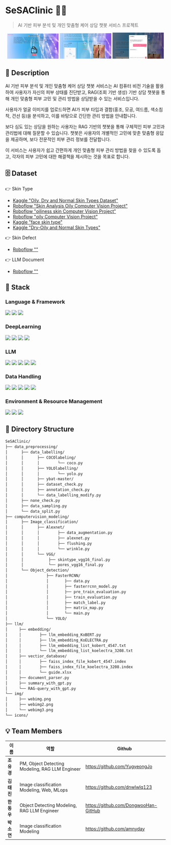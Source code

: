 # SeSAClinic 💆✨

> AI 기반 피부 분석 및 개인 맞춤형 케어 상담 챗봇 서비스 프로젝트

<p align="center">
  <img src="./img/webimg.png" width="32%" />
  <img src="./img/webimg2.png" width="32%" />
  <img src="./img/webimg3.png" width="32%" />
</p>

## 📖 Description
AI 기반 피부 분석 및 개인 맞춤형 케어 상담 챗봇 서비스는 AI 컴퓨터 비전 기술을 활용하여 사용자가 자신의 피부 상태를 진단받고, RAG(조회 기반 생성) 기반 상담 챗봇을 통해 개인 맞춤형 피부 고민 및 관리 방법을 상담받을 수 있는 서비스입니다. 

사용자가 얼굴 이미지를 업로드하면 AI가 피부 타입과 결함(홍조, 모공, 여드름, 색소침착, 건선 등)을 분석하고, 이를 바탕으로 간단한 관리 방법을 안내합니다.

보다 심도 있는 상담을 원하는 사용자는 RAG 기반의 챗봇을 통해 구체적인 피부 고민과 관리법에 대해 질문할 수 있습니다.  챗봇은 사용자의 개별적인 고민에 맞춘 맞춤형 응답을 제공하며, 보다 전문적인 피부 관리 정보를 전달합니다.

이 서비스는 사용자가 쉽고 간편하게 개인 맞춤형 피부 관리 방법을 찾을 수 있도록 돕고, 각자의 피부 고민에 대한 해결책을 제시하는 것을 목표로 합니다.

## 🗄️ Dataset
👉 Skin Type
- [Kaggle "Oily, Dry and Normal Skin Types Dataset"](https://www.kaggle.com/datasets/shakyadissanayake/oily-dry-and-normal-skin-types-dataset)
- [Roboflow "Skin Analysis Oily Computer Vision Project"](https://universe.roboflow.com/nirji/skin-analysis-oily)
- [Roboflow "oiliness skin Computer Vision Project"](https://universe.roboflow.com/computer-vision-9fshf/oiliness-skin)
- [Roboflow "oily Computer Vision Project"](https://universe.roboflow.com/keerthana-2xvo1/skin-type-detection)
- [Kaggle "face skin type"](https://www.kaggle.com/datasets/muttaqin1113/face-skin-type)
- [Kaggle "Dry-Oily and Normal Skin Types"](https://www.kaggle.com/datasets/shakyadissanayake/dry-oily-and-normal-skin-types)

👉 Skin Defect
- [Roboflow ""]()

👉 LLM Document
- [Roboflow ""]()

## 🔧 Stack

### Language & Framework
<img src="https://img.shields.io/badge/python-3776AB?style=for-the-badge&logo=python&logoColor=white"> <img src="https://img.shields.io/badge/react-%2320232a.svg?style=for-the-badge&logo=react&logoColor=%2361DAFB"> <img src="https://img.shields.io/badge/FastAPI-005571?style=for-the-badge&logo=fastapi">

### DeepLearning
<img src="https://img.shields.io/badge/PyTorch-%23EE4C2C.svg?style=for-the-badge&logo=PyTorch&logoColor=white"> <img src="https://img.shields.io/badge/opencv-%23white.svg?style=for-the-badge&logo=opencv&logoColor=white"> <img src="https://img.shields.io/badge/torchvision-black.svg?style=for-the-badge&logo=torchvision&logoColor=white"> <img src="https://img.shields.io/badge/cuda-000000.svg?style=for-the-badge&logo=nVIDIA&logoColor=green"> 

### LLM
<img src="https://img.shields.io/badge/Openai-74aa9c?style=for-the-badge&logo=openai&logoColor=whit"> <img src="https://img.shields.io/badge/HuggingFace-%23FFBF00.svg?style=for-the-badge&logo=huggingface&logoColor=black"> <img src="https://img.shields.io/badge/glob-black.svg?style=for-the-badge&logo=&logoColor=white"> <img src="https://img.shields.io/badge/faiss-black.svg?style=for-the-badge&logo=&logoColor=white"> <img src="https://img.shields.io/badge/pdfplumber-black.svg?style=for-the-badge&logo=&logoColor=white">

### Data Handling
<img src="https://img.shields.io/badge/pandas-150458?style=for-the-badge&logo=pandas&logoColor=white"> <img src="https://img.shields.io/badge/pillow-black.svg?style=for-the-badge&logo=&logoColor=white"> <img src="https://img.shields.io/badge/imgaug-black.svg?style=for-the-badge&logo=&logoColor=white"> <img src="https://img.shields.io/badge/matplotlib-3776AB.svg?style=for-the-badge&logo=&logoColor=white"> <img src="https://img.shields.io/badge/beautifulsoup4-3776AB.svg?style=for-the-badge&logo=beautifulsoup4&logoColor=white">

### Environment & Resource Management
<img src="https://img.shields.io/badge/git-%23F05033.svg?style=for-the-badge&logo=git&logoColor=white"> <img src="https://img.shields.io/badge/Anaconda-%2344A833.svg?style=for-the-badge&logo=anaconda&logoColor=white"> <img src="https://img.shields.io/badge/docker-2496ED?style=for-the-badge&logo=docker&logoColor=white">


## 📂 Directory Structure

```markdown
SeSAClinic/
├── data_preprocessing/
│      ├── data_labelling/
│      │      ├── COCOlabeling/
│      │      │        └── coco.py
│      │      ├── YOLOlabelling/
│      │      │        └── yolo.py
│      │      ├── ybat-master/
│      │      ├── dataset_check.py
│      │      ├── annotation_check.py
│      │      └── data_labelling_modify.py
│      ├── none_check.py
│      ├── data_sampling.py
│      └── data_split.py
├── computervision_modeling/
│      ├── Image_classification/
│      │      ├── Alexnet/
│      │      │        ├── data_augmentation.py
│      │      │        ├── alexnet.py
│      │      │        ├── flushing.py
│      │      │        └── wrinkle.py
│      │      └── VGG/
│      │           ├── skintype_vgg16_final.py
│      │           └── pores_vgg16_final.py
│      └── Object_detection/
│                 ├── FasterRCNN/
│                 │       ├── data.py
│                 │       ├── fasterrcnn_model.py
│                 │       ├── pre_train_evaluation.py
│                 │       ├── train_evaluation.py
│                 │       ├── match_label.py
│                 │       ├── matrix_map.py
│                 │       └── main.py
│                 └── YOLO/
├── llm/
│     ├── embedding/
│     │        ├── llm_embedding_KoBERT.py
│     │        ├── llm_embedding_KoELECTRA.py
│     │        ├── llm_embedding_list_kobert_4547.txt
│     │        └── llm_embedding_list_koelectra_3208.txt
│     ├── vectior_database/
│     │        ├── faiss_index_file_kobert_4547.index
│     │        ├── faiss_index_file_koelectra_3208.index
│     │        └── guide.xlsx
│     ├── document_parser.py
│     ├── summary_with_gpt.py
│     └── RAG-query_with_gpt.py
└── img/
│     ├── webimg.png
│     ├── webimg2.png
│     └── webimg3.png
└── icons/
```

## 💡 Team Members 
|이름|역할|Github|
|--|--|--|
|**조유경**|PM, Object Detecting Modeling, RAG LLM Engineer|https://github.com/YugyeongJo|
|**김태진**|Image classification Modeling, Web, MLops|https://github.com/dnwlwlq123|
|**한동우**|Object Detecting Modeling, RAG LLM Engineer|https://github.com/DongwooHan-GitHub|
|**박소연**|Image classification Modeling|https://github.com/amnyday|